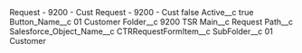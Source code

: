 <?xml version="1.0" encoding="UTF-8"?>
<CustomMetadata xmlns="http://soap.sforce.com/2006/04/metadata" xmlns:xsi="http://www.w3.org/2001/XMLSchema-instance" xmlns:xsd="http://www.w3.org/2001/XMLSchema">
    <description>Request - 9200 - Cust</description>
    <label>Request - 9200 - Cust</label>
    <protected>false</protected>
    <values>
        <field>Active__c</field>
        <value xsi:type="xsd:boolean">true</value>
    </values>
    <values>
        <field>Button_Name__c</field>
        <value xsi:type="xsd:string">01 Customer</value>
    </values>
    <values>
        <field>Folder__c</field>
        <value xsi:type="xsd:string">9200 TSR</value>
    </values>
    <values>
        <field>Main__c</field>
        <value xsi:type="xsd:string">Request</value>
    </values>
    <values>
        <field>Path__c</field>
        <value xsi:nil="true"/>
    </values>
    <values>
        <field>Salesforce_Object_Name__c</field>
        <value xsi:type="xsd:string">CTRRequestFormItem__c</value>
    </values>
    <values>
        <field>SubFolder__c</field>
        <value xsi:type="xsd:string">01 Customer</value>
    </values>
</CustomMetadata>
